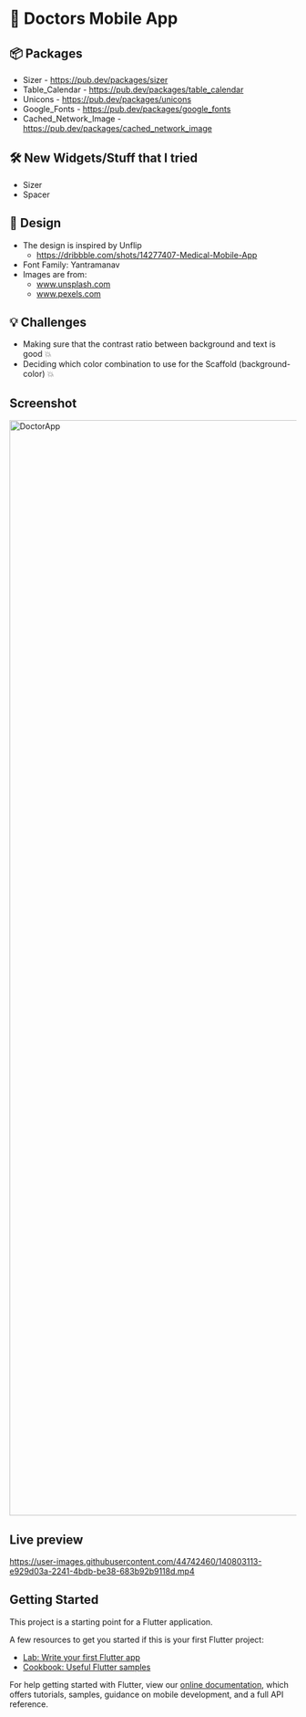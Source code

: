 # :hospital: Doctors Mobile App 

## :package: Packages
- Sizer - https://pub.dev/packages/sizer
- Table_Calendar - https://pub.dev/packages/table_calendar
- Unicons - https://pub.dev/packages/unicons
- Google_Fonts - https://pub.dev/packages/google_fonts
- Cached_Network_Image - https://pub.dev/packages/cached_network_image

## :hammer_and_wrench: New Widgets/Stuff that I tried
- Sizer
- Spacer

##  :art: Design
- The design is inspired by Unflip
  - https://dribbble.com/shots/14277407-Medical-Mobile-App
- Font Family: Yantramanav
- Images are from:
  - www.unsplash.com
  - www.pexels.com

## :bulb: Challenges
- Making sure that the contrast ratio between background and text is good :boom:
- Deciding which color combination to use for the Scaffold (background-color) :boom:

## Screenshot
<img width="1920" alt="DoctorApp" src="https://user-images.githubusercontent.com/44742460/140801921-3144c61c-406a-4439-ac29-abc215ba2643.png">

## Live preview
https://user-images.githubusercontent.com/44742460/140803113-e929d03a-2241-4bdb-be38-683b92b9118d.mp4

## Getting Started

This project is a starting point for a Flutter application.

A few resources to get you started if this is your first Flutter project:

- [Lab: Write your first Flutter app](https://flutter.dev/docs/get-started/codelab)
- [Cookbook: Useful Flutter samples](https://flutter.dev/docs/cookbook)

For help getting started with Flutter, view our
[online documentation](https://flutter.dev/docs), which offers tutorials,
samples, guidance on mobile development, and a full API reference.
